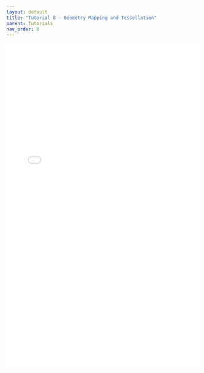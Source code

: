 ```yaml
---
layout: default
title: "Tutorial 8 - Geometry Mapping and Tessellation"
parent: Tutorials
nav_order: 8
---
```


<embed src="{{ site.baseurl }}/pdfs/Tutorial%208%20-%20Geometry%20Mapping%20and%20Tessellation.pdf" type="application/pdf" width="100%" height="850px" />